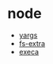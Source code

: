 # node

- [yargs](https://github.com/yargs/yargs)
- [fs-extra](https://github.com/jprichardson/node-fs-extra)
- [execa](https://github.com/sindresorhus/execa)